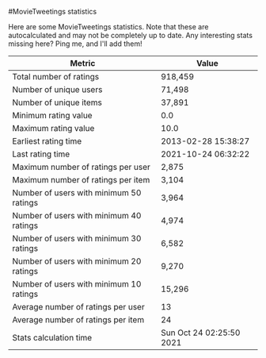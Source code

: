 #MovieTweetings statistics

Here are some MovieTweetings statistics. Note that these are autocalculated and may not be completely up to date. Any interesting stats missing here? Ping me, and I'll add them!

Metric | Value
--- | ---
Total number of ratings                 | 918,459
Number of unique users                  | 71,498
Number of unique items                  | 37,891
Minimum rating value                    | 0.0
Maximum rating value                    | 10.0
Earliest rating time                    | 2013-02-28 15:38:27
Last rating time                        | 2021-10-24 06:32:22
Maximum number of ratings per user      | 2,875
Maximum number of ratings per item      | 3,104
Number of users with minimum 50 ratings | 3,964
Number of users with minimum 40 ratings | 4,974
Number of users with minimum 30 ratings | 6,582
Number of users with minimum 20 ratings | 9,270
Number of users with minimum 10 ratings | 15,296
Average number of ratings per user      | 13
Average number of ratings per item      | 24
Stats calculation time                  | Sun Oct 24 02:25:50 2021

